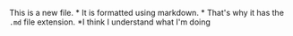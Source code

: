 This is a new file. * It is formatted using markdown. * That's why it has the `.md` file extension.
*I think I understand what I'm doing
